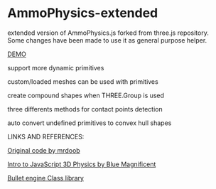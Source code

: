 # AmmoPhysics-extended

extended version of AmmoPhysics.js forked from three.js repository.\
Some changes have been made to use it as general purpose helper.

<a href="https://raw.githack.com/Oxynt/AmmoPhysics-extended/master/examples/physics_ammo_extended.html">DEMO</a>

support more dynamic primitives

custom/loaded meshes can be used with primitives

create compound shapes when THREE.Group is used

three differents methods for contact points detection

auto convert undefined primitives to convex hull shapes


LINKS AND REFERENCES:

<a href= "https://github.com/mrdoob/three.js/blob/dev/examples/physics_ammo_instancing.html">Original code by mrdoob</a>

<a href= "https://medium.com/@bluemagnificent/intro-to-javascript-3d-physics-using-ammo-js-and-three-js-dd48df81f591">Intro to JavaScript 3D Physics by Blue Magnificent</a>

<a href= "https://pybullet.org/Bullet/BulletFull/annotated.html">Bullet engine Class library</a>
